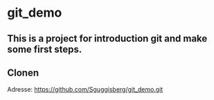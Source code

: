 ﻿# git_demo

## This is a project for introduction git and make some first steps.

## Clonen

Adresse: <https://github.com/Sguggisberg/git_demo.git>
